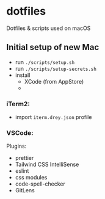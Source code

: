 # dotfiles

Dotfiles &amp; scripts used on macOS

## Initial setup of new Mac

- run `./scripts/setup.sh`
- run `./scripts/setup-secrets.sh`
- install
  - XCode (from AppStore)
  -

### iTerm2:

- import `iterm.drey.json` profile

### VSCode:

Plugins:

- prettier
- Tailwind CSS IntelliSense
- eslint
- css modules
- code-spell-checker
- GitLens

